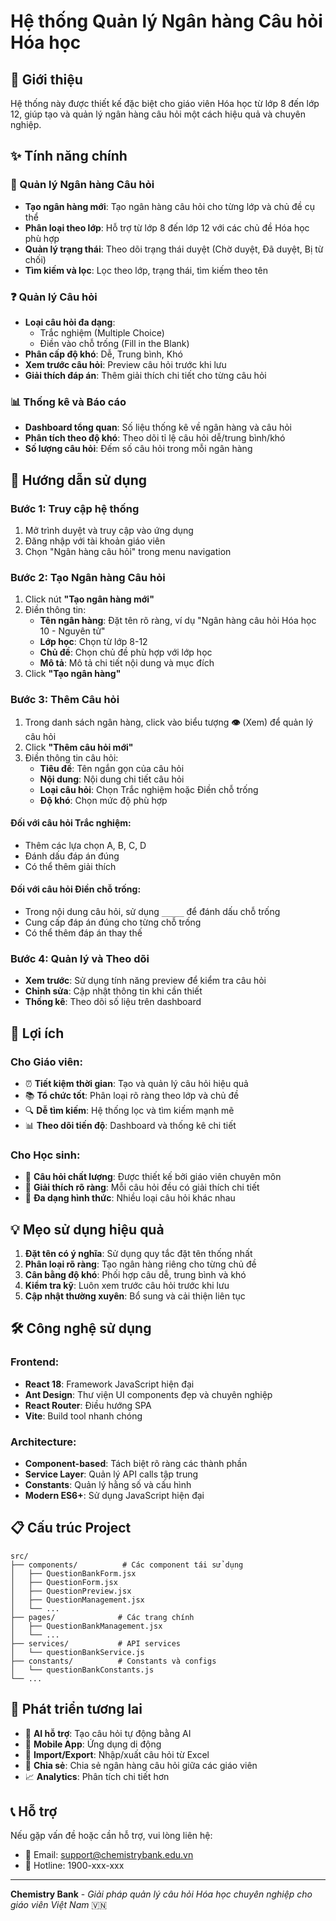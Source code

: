 # Hệ thống Quản lý Ngân hàng Câu hỏi Hóa học

## 🧪 Giới thiệu

Hệ thống này được thiết kế đặc biệt cho giáo viên Hóa học từ lớp 8 đến lớp 12, giúp tạo và quản lý ngân hàng câu hỏi một cách hiệu quả và chuyên nghiệp.

## ✨ Tính năng chính

### 🏦 Quản lý Ngân hàng Câu hỏi
- **Tạo ngân hàng mới**: Tạo ngân hàng câu hỏi cho từng lớp và chủ đề cụ thể
- **Phân loại theo lớp**: Hỗ trợ từ lớp 8 đến lớp 12 với các chủ đề Hóa học phù hợp
- **Quản lý trạng thái**: Theo dõi trạng thái duyệt (Chờ duyệt, Đã duyệt, Bị từ chối)
- **Tìm kiếm và lọc**: Lọc theo lớp, trạng thái, tìm kiếm theo tên

### ❓ Quản lý Câu hỏi
- **Loại câu hỏi đa dạng**: 
  - Trắc nghiệm (Multiple Choice)
  - Điền vào chỗ trống (Fill in the Blank)
- **Phân cấp độ khó**: Dễ, Trung bình, Khó
- **Xem trước câu hỏi**: Preview câu hỏi trước khi lưu
- **Giải thích đáp án**: Thêm giải thích chi tiết cho từng câu hỏi

### 📊 Thống kê và Báo cáo
- **Dashboard tổng quan**: Số liệu thống kê về ngân hàng và câu hỏi
- **Phân tích theo độ khó**: Theo dõi tỉ lệ câu hỏi dễ/trung bình/khó
- **Số lượng câu hỏi**: Đếm số câu hỏi trong mỗi ngân hàng

## 🚀 Hướng dẫn sử dụng

### Bước 1: Truy cập hệ thống
1. Mở trình duyệt và truy cập vào ứng dụng
2. Đăng nhập với tài khoản giáo viên
3. Chọn "Ngân hàng câu hỏi" trong menu navigation

### Bước 2: Tạo Ngân hàng Câu hỏi
1. Click nút **"Tạo ngân hàng mới"**
2. Điền thông tin:
   - **Tên ngân hàng**: Đặt tên rõ ràng, ví dụ "Ngân hàng câu hỏi Hóa học 10 - Nguyên tử"
   - **Lớp học**: Chọn từ lớp 8-12
   - **Chủ đề**: Chọn chủ đề phù hợp với lớp học
   - **Mô tả**: Mô tả chi tiết nội dung và mục đích
3. Click **"Tạo ngân hàng"**

### Bước 3: Thêm Câu hỏi
1. Trong danh sách ngân hàng, click vào biểu tượng **👁️** (Xem) để quản lý câu hỏi
2. Click **"Thêm câu hỏi mới"**
3. Điền thông tin câu hỏi:
   - **Tiêu đề**: Tên ngắn gọn của câu hỏi
   - **Nội dung**: Nội dung chi tiết câu hỏi
   - **Loại câu hỏi**: Chọn Trắc nghiệm hoặc Điền chỗ trống
   - **Độ khó**: Chọn mức độ phù hợp

#### Đối với câu hỏi Trắc nghiệm:
- Thêm các lựa chọn A, B, C, D
- Đánh dấu đáp án đúng
- Có thể thêm giải thích

#### Đối với câu hỏi Điền chỗ trống:
- Trong nội dung câu hỏi, sử dụng `_____` để đánh dấu chỗ trống
- Cung cấp đáp án đúng cho từng chỗ trống
- Có thể thêm đáp án thay thế

### Bước 4: Quản lý và Theo dõi
- **Xem trước**: Sử dụng tính năng preview để kiểm tra câu hỏi
- **Chỉnh sửa**: Cập nhật thông tin khi cần thiết
- **Thống kê**: Theo dõi số liệu trên dashboard

## 🎯 Lợi ích

### Cho Giáo viên:
- ⏰ **Tiết kiệm thời gian**: Tạo và quản lý câu hỏi hiệu quả
- 📚 **Tổ chức tốt**: Phân loại rõ ràng theo lớp và chủ đề
- 🔍 **Dễ tìm kiếm**: Hệ thống lọc và tìm kiếm mạnh mẽ
- 📊 **Theo dõi tiến độ**: Dashboard và thống kê chi tiết

### Cho Học sinh:
- 🎯 **Câu hỏi chất lượng**: Được thiết kế bởi giáo viên chuyên môn
- 📖 **Giải thích rõ ràng**: Mỗi câu hỏi đều có giải thích chi tiết
- 🔄 **Đa dạng hình thức**: Nhiều loại câu hỏi khác nhau

## 💡 Mẹo sử dụng hiệu quả

1. **Đặt tên có ý nghĩa**: Sử dụng quy tắc đặt tên thống nhất
2. **Phân loại rõ ràng**: Tạo ngân hàng riêng cho từng chủ đề
3. **Cân bằng độ khó**: Phối hợp câu dễ, trung bình và khó
4. **Kiểm tra kỹ**: Luôn xem trước câu hỏi trước khi lưu
5. **Cập nhật thường xuyên**: Bổ sung và cải thiện liên tục

## 🛠️ Công nghệ sử dụng

### Frontend:
- **React 18**: Framework JavaScript hiện đại
- **Ant Design**: Thư viện UI components đẹp và chuyên nghiệp
- **React Router**: Điều hướng SPA
- **Vite**: Build tool nhanh chóng

### Architecture:
- **Component-based**: Tách biệt rõ ràng các thành phần
- **Service Layer**: Quản lý API calls tập trung
- **Constants**: Quản lý hằng số và cấu hình
- **Modern ES6+**: Sử dụng JavaScript hiện đại

## 📋 Cấu trúc Project

```
src/
├── components/          # Các component tái sử dụng
│   ├── QuestionBankForm.jsx
│   ├── QuestionForm.jsx
│   ├── QuestionPreview.jsx
│   ├── QuestionManagement.jsx
│   └── ...
├── pages/              # Các trang chính
│   ├── QuestionBankManagement.jsx
│   └── ...
├── services/           # API services
│   └── questionBankService.js
├── constants/          # Constants và configs
│   └── questionBankConstants.js
└── ...
```

## 🔮 Phát triển tương lai

- 🤖 **AI hỗ trợ**: Tạo câu hỏi tự động bằng AI
- 📱 **Mobile App**: Ứng dụng di động
- 🔄 **Import/Export**: Nhập/xuất câu hỏi từ Excel
- 👥 **Chia sẻ**: Chia sẻ ngân hàng câu hỏi giữa các giáo viên
- 📈 **Analytics**: Phân tích chi tiết hơn

## 📞 Hỗ trợ

Nếu gặp vấn đề hoặc cần hỗ trợ, vui lòng liên hệ:
- 📧 Email: support@chemistrybank.edu.vn
- 📱 Hotline: 1900-xxx-xxx

---

**Chemistry Bank** - *Giải pháp quản lý câu hỏi Hóa học chuyên nghiệp cho giáo viên Việt Nam* 🇻🇳